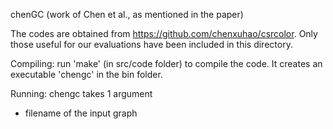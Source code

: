 chenGC (work of Chen et al., as mentioned in the paper)

The codes are obtained from https://github.com/chenxuhao/csrcolor.
Only those useful for our evaluations have been included in this directory.


Compiling: run 'make' (in src/code folder) to compile the code. It creates an executable 'chengc' in the bin folder.

Running: chengc takes 1 argument
  - filename of the input graph
